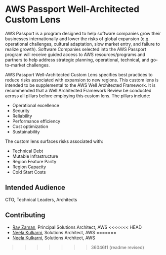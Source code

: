 # AWS Passport Well-Architected Custom Lens

AWS Passport is a program designed to help software companies grow their businesses internationally and lower the risks of global expansion (e.g. operational challenges, cultural adaptation, slow market entry, and failure to realize growth). Software Companies selected into the AWS Passport program will receive guided access to AWS resources/programs and partners to help address strategic planning, operational, technical, and go-to-market challenges.

AWS Passport Well-Architected Custom Lens specifies best practices to reduce risks associated with expansion to new regions. This custom lens is intended to be supplemental to the AWS Well Architected Framework. It is recommended that a Well Architected Framework Review be conducted across all pillars before employing this custom lens. The pillars include:
* Operational excellence
* Security
* Reliability
* Performance efficiency
* Cost optimization
* Sustainability 

The custom lens surfaces risks associated with:
* Technical Debt
* Mutable Infrastructure
* Region Feature Parity
* Region Capacity
* Cold Start Costs

## Intended Audience

CTO, Technical Leaders, Architects

## Contributing
- [Ray Zaman](mailto:radzez@amazon.com), Principal Solutions Architect, AWS
<<<<<<< HEAD
- [Neela Kulkarni](mailto:kulneel@amazon.com), Solutions Architect, AWS
=======
- [Neela Kulkarni](mailto:kulneel@amazon.com), Solutions Architect, AWS
>>>>>>> 36046f1 (readme revised)
